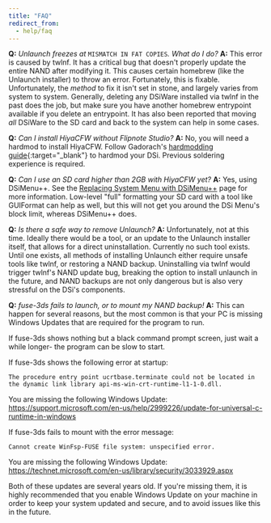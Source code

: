 ```yaml
---
title: "FAQ"
redirect_from:
  - help/faq
---
```


<a name="faq_fatmismatch" />**Q:** *Unlaunch freezes at* `MISMATCH IN FAT COPIES`*. What do I do?*
**A:** This error is caused by twlnf. It has a critical bug that doesn't properly update the entire NAND after modifying it. This causes certain homebrew (like the Unlaunch installer) to throw an error. Fortunately, this is fixable. Unfortunately, the *method* to fix it isn't set in stone, and largely varies from system to system. Generally, deleting any DSiWare installed via twlnf in the past does the job, but make sure you have another homebrew entrypoint available if you delete an entrypoint. It has also been reported that moving *all* DSiWare to the SD card and back to the system can help in some cases.

<a name="faq_noflipnote" />**Q:** *Can I install HiyaCFW without Flipnote Studio?*
**A:** No, you will need a hardmod to install HiyaCFW. Follow Gadorach's [hardmodding guide](https://gbatemp.net/threads/dsi-downgrading-the-complete-guide.393682/){:target="_blank"} to hardmod your DSi. Previous soldering experience is required.

<a name="faq_2gbsd" />**Q:** *Can I use an SD card higher than 2GB with HiyaCFW yet?*
**A:** Yes, using DSiMenu++. See the [Replacing System Menu with DSiMenu++](replacing-system-menu-with-dsimenu++) page for more information. Low-level "full" formatting your SD card with a tool like GUIFormat can help as well, but this will not get you around the DSi Menu's block limit, whereas DSiMenu++ does.

<a name="faq_uninstall" />**Q:** *Is there a safe way to remove Unlaunch?*
**A:** Unfortunately, not at this time. Ideally there would be a tool, or an update to the Unlaunch installer itself, that allows for a direct uninstallation. Currently no such tool exists. Until one exists, all methods of installing Unlaunch either require unsafe tools like twlnf, or restoring a NAND backup. Uninstalling via twlnf would trigger twlnf's NAND update bug, breaking the option to install unlaunch in the future, and NAND backups are not only dangerous but is also very stressful on the DSi's components.

<a name="faq_fuse3ds" />**Q:** *fuse-3ds fails to launch, or to mount my NAND backup!*
**A:** This can happen for several reasons, but the most common is that your PC is missing Windows Updates that are required for the program to run. 

If fuse-3ds shows nothing but a black command prompt screen, just wait a while longer- the program can be slow to start.

If fuse-3ds shows the following error at startup:

`The procedure entry point ucrtbase.terminate could not be located in the dynamic link library api-ms-win-crt-runtime-l1-1-0.dll.`

You are missing the following Windows Update: https://support.microsoft.com/en-us/help/2999226/update-for-universal-c-runtime-in-windows

If fuse-3ds fails to mount with the error message:

`Cannot create WinFsp-FUSE file system: unspecified error.`

You are missing the following Windows Update: https://technet.microsoft.com/en-us/library/security/3033929.aspx

Both of these updates are several years old. If you're missing them, it is highly recommended that you enable Windows Update on your machine in order to keep your system updated and secure, and to avoid issues like this in the future.